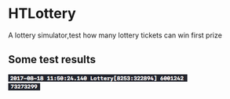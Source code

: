 # HTLottery
A lottery simulator,test how many lottery tickets can win first prize
## Some test results

![demoImg](https://github.com/runThor/HTLottery/raw/master/Other/result1.png)<br>
![demoImg](https://github.com/runThor/HTLottery/raw/master/Other/result4.png)
